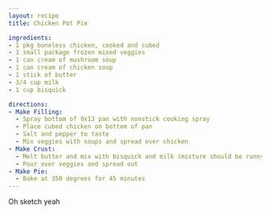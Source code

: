```yaml
---
layout: recipe
title: Chicken Pot Pie

ingredients:
- 1 pkg boneless chicken, cooked and cubed
- 1 small package frozen mixed veggies 
- 1 can cream of mushroom soup
- 1 can cream of chicken soup
- 1 stick of butter
- 3/4 cup milk
- 1 cup bisquick

directions:
- Make Filling:
  - Spray bottom of 9x13 pan with nonstick cooking spray
  - Place cubed chicken on bottom of pan
  - Salt and pepper to taste
  - Mix veggies with soups and spread over chicken
- Make Crust:
  - Melt butter and mix with bisquick and milk (mixture should be runny)
  - Pour over veggies and spread out
- Make Pie:
  - Bake at 350 degrees for 45 minutes
---
```

Oh sketch yeah
